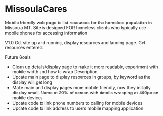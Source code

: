 # MissoulaCares
Mobile friendly web page to list resources for the homeless population in Missoula MT.
Site is designed FOR homeless clients who typically use mobile phones for accessing information

V1.0 Get site up and running, display resources and landing page. Get resources entered.

Future Goals
- Clean up details/display page to make it more readable, experiment with mobile width and how to wrap Description
- Update main page to display resources in groups, by keyword as the display will get long
- Make main and display pages more mobile friendly, now they initially display small, Name at 30% of screen with details wrapping at 400px on mobile devices
- Update code to link phone numbers to calling for mobile devices
- Update code to link address to users mobile mapping application

